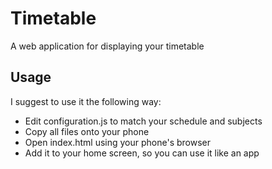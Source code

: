 # Timetable
A web application for displaying your timetable



## Usage
I suggest to use it the following way:

- Edit configuration.js to match your schedule and subjects
- Copy all files onto your phone
- Open index.html using your phone's browser
- Add it to your home screen, so you can use it like an app
